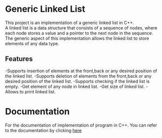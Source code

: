 # Generic Linked List
This project is an implementation of a generic linked list in C++.  
A linked list is a data structure that consists of a sequence of nodes, where each node stores a value and a pointer to the next node in the sequence.  
The generic aspect of this implementation allows the linked list to store elements of any data type.  

## Features
-Supports insertion of elements at the front,back or any desired position of the linked list.
-Supports deletion of elements from the front,back or any desired position of the linked list.
-Supports checking if the linked list is empty.
-Get element of any node in linked list.
-Get size of linked list.
-Allows to print linked list.

# Documentation
For the documentation of implementation of program in C++. You can refer to the documentation by clicking [here](https://ishangrover2004.github.io/Generic-Linked-List/html/index.html)

